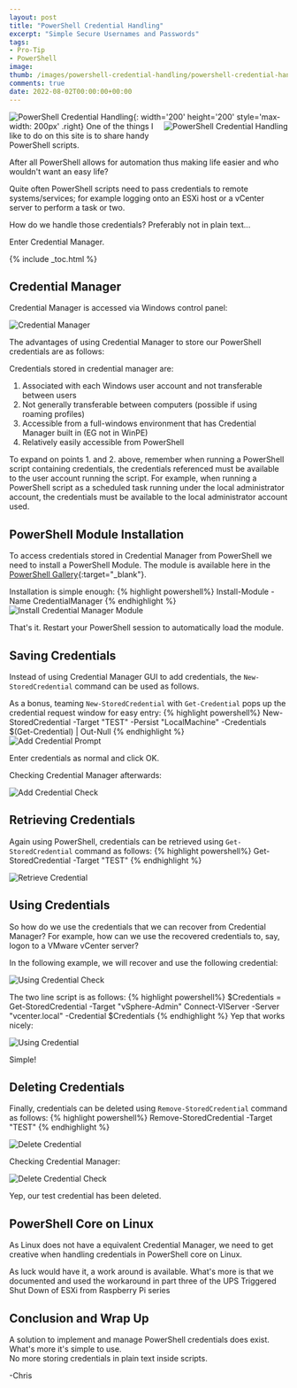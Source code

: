 ```yaml
---
layout: post
title: "PowerShell Credential Handling" 
excerpt: "Simple Secure Usernames and Passwords"
tags: 
- Pro-Tip
- PowerShell
image:
thumb: /images/powershell-credential-handling/powershell-credential-handling-01.png
comments: true
date: 2022-08-02T00:00:00+00:00
---
```

![PowerShell Credential Handling](/images/powershell-credential-handling/powershell-credential-handling-01.png){: width='200' height='200' style='max-width: 200px' .right}
<img style="float: right; margin: 0px 0px 10px 10px;" alt="PowerShell Credential Handling" src="/images/powershell-credential-handling/powershell-credential-handling-01.png">
One of the things I like to do on this site is to share handy PowerShell scripts. 

After all PowerShell allows for automation thus making life easier and who wouldn't want an easy life?

Quite often PowerShell scripts need to pass credentials to remote systems/services; for example logging onto an ESXi host or  a vCenter server to perform a task or two. 

How do we handle those credentials? Preferably not in plain text... 

Enter Credential Manager.

{% include _toc.html %}
## Credential Manager
Credential Manager is accessed via Windows control panel:

<img style="display: block; margin-left: auto; margin-right: auto;" alt="Credential Manager" src="/images/powershell-credential-handling/powershell-credential-handling-02.png">

The advantages of using Credential Manager to store our PowerShell credentials are as follows:

Credentials stored in credential manager are:

1. Associated with each Windows user account and not transferable between users
2. Not generally transferable between computers (possible if using roaming profiles)
3. Accessible from a full-windows environment that has Credential Manager built in (EG not in WinPE)
4. Relatively easily accessible from PowerShell  

To expand on points 1. and 2. above, remember when running a PowerShell script containing credentials, the credentials referenced must be available to the user account running the script.  For example, when running a PowerShell script as a scheduled task running under the local administrator account, the credentials must be available to the local administrator account used. 

## PowerShell Module Installation
To access credentials stored in Credential Manager from PowerShell we need to install a PowerShell Module. The module is available here in the [PowerShell Gallery](https://www.powershellgallery.com/packages/CredentialManager/2.0){:target="_blank"}.

Installation is simple enough:
{% highlight powershell%}
Install-Module -Name CredentialManager
{% endhighlight %}
<img style="display: block; margin-left: auto; margin-right: auto;" alt="Install Credential Manager Module" src="/images/powershell-credential-handling/powershell-credential-handling-03.png">

That's it. Restart your PowerShell session to automatically load the module.

## Saving Credentials
Instead of using Credential Manager GUI to add credentials, the `New-StoredCredential` command can be used as follows.

As a bonus, teaming `New-StoredCredential` with `Get-Credential` pops up the credential request window for easy entry:
{% highlight powershell%}
New-StoredCredential -Target "TEST" -Persist "LocalMachine" -Credentials $(Get-Credential) | Out-Null
{% endhighlight %}
<img style="display: block; margin-left: auto; margin-right: auto;" alt="Add Credential Prompt" src="/images/powershell-credential-handling/powershell-credential-handling-04.png">

Enter credentials as normal and click OK.

Checking Credential Manager afterwards:

<img style="display: block; margin-left: auto; margin-right: auto;" alt="Add Credential Check" src="/images/powershell-credential-handling/powershell-credential-handling-05.png">

## Retrieving Credentials
Again using PowerShell, credentials can be retrieved using `Get-StoredCredential` command as follows:
{% highlight powershell%}
Get-StoredCredential -Target "TEST"
{% endhighlight %}

<img style="display: block; margin-left: auto; margin-right: auto;" alt="Retrieve Credential" src="/images/powershell-credential-handling/powershell-credential-handling-06.png">

## Using Credentials
So how do we use the credentials that we can recover from Credential Manager?  For example, how can we use the recovered credentials to, say, logon to a VMware vCenter server?

In the following example, we will recover and use the following credential:

<img style="display: block; margin-left: auto; margin-right: auto;" alt="Using Credential Check" src="/images/powershell-credential-handling/powershell-credential-handling-07.png">

The two line script is as follows:
{% highlight powershell%}
$Credentials = Get-StoredCredential -Target "vSphere-Admin"
Connect-VIServer -Server "vcenter.local" -Credential $Credentials
{% endhighlight %}
Yep that works nicely:

<img style="display: block; margin-left: auto; margin-right: auto;" alt="Using Credential" src="/images/powershell-credential-handling/powershell-credential-handling-08.png">

Simple!

## Deleting Credentials
Finally, credentials can be deleted using `Remove-StoredCredential` command as follows:
{% highlight powershell%}
Remove-StoredCredential -Target "TEST"
{% endhighlight %}

<img style="display: block; margin-left: auto; margin-right: auto;" alt="Delete Credential" src="/images/powershell-credential-handling/powershell-credential-handling-09.png">

Checking Credential Manager:

<img style="display: block; margin-left: auto; margin-right: auto;" alt="Delete Credential Check" src="/images/powershell-credential-handling/powershell-credential-handling-10.png">

Yep, our test credential has been deleted.

## PowerShell Core on Linux
As Linux does not have a equivalent Credential Manager, we need to get creative when handling credentials in PowerShell core on Linux.

As luck would have it, a work around is available.  What's more is that we documented and used the workaround in part three of the UPS Triggered Shut Down of ESXi from Raspberry Pi series 

## Conclusion and Wrap Up
A solution to implement and manage PowerShell credentials does exist. What's more it's simple to use.<br>
No more storing credentials in plain text inside scripts.

-Chris
